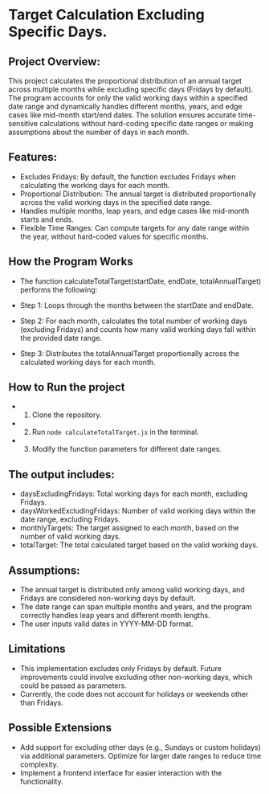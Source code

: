 # Target Calculation Excluding Specific Days.

## Project Overview:
This project calculates the proportional distribution of an annual target across multiple months while excluding specific days (Fridays by default). The program accounts for only the valid working days within a specified date range and dynamically handles different months, years, and edge cases like mid-month start/end dates. The solution ensures accurate time-sensitive calculations without hard-coding specific date ranges or making assumptions about the number of days in each month.

## Features:

- Excludes Fridays: By default, the function excludes Fridays when calculating the working days for each month.
- Proportional Distribution: The annual target is distributed proportionally across the valid working days in the specified date range.
- Handles multiple months, leap years, and edge cases like mid-month starts and ends.
- Flexible Time Ranges: Can compute targets for any date range within the year, without hard-coded values for specific months.

## How the Program Works

- The function calculateTotalTarget(startDate, endDate, totalAnnualTarget) performs the following:

- Step 1: Loops through the months between the startDate and endDate.
- Step 2: For each month, calculates the total number of working days (excluding Fridays) and counts how many valid working days fall within the provided date range.
- Step 3: Distributes the totalAnnualTarget proportionally across the calculated working days for each month.

## How to Run the project

- 1. Clone the repository.
- 2. Run `node calculateTotalTarget.js` in the terminal.
- 3. Modify the function parameters for different date ranges.

## The output includes:

- daysExcludingFridays: Total working days for each month, excluding Fridays.
- daysWorkedExcludingFridays: Number of valid working days within the date range, excluding Fridays.
- monthlyTargets: The target assigned to each month, based on the number of valid working days.
- totalTarget: The total calculated target based on the valid working days.

## Assumptions:

- The annual target is distributed only among valid working days, and Fridays are considered non-working days by default.
- The date range can span multiple months and years, and the program correctly handles leap years and different month lengths.
- The user inputs valid dates in YYYY-MM-DD format.

## Limitations

- This implementation excludes only Fridays by default. Future improvements could involve excluding other non-working days, which could be passed as parameters.
- Currently, the code does not account for holidays or weekends other than Fridays.

## Possible Extensions

- Add support for excluding other days (e.g., Sundays or custom holidays) via additional parameters.
Optimize for larger date ranges to reduce time complexity.
- Implement a frontend interface for easier interaction with the functionality.